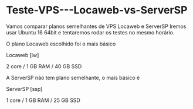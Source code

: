 # Teste-VPS---Locaweb-vs-ServerSP

Vamos comparar planos semelhantes de VPS Locaweb e ServerSP
Iremos usar Ubuntu 16 64bit e tentaremos rodar os testes no mesmo horário.

O plano Locaweb escolhido foi o mais básico

Locaweb [lw]

2 core / 1 GB RAM / 40 GB SSD



A ServerSP não tem plano semelhante, o mais básico é

ServerSP [ssp]

1 core / 1 GB RAM / 25 GB SSD
